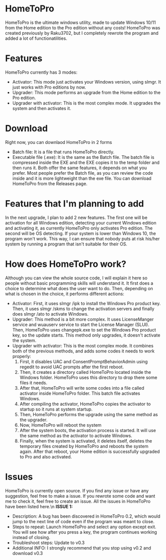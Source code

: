 # HomeToPro
HomeToPro is the ultimate windows utility, made to update Windows 10/11 from the Home edition to the Pro edition without any costs!
HomeToPro was created previously by Raku3702, but I completely rewrote the program and added a lot of functionatilities.
# Features
HomeToPro currently has 3 modes:
 - Activator: This mode just activates your Windows version, using slmgr. It just works with Pro editions by now.
 - Upgrader: This mode performs an upgrade from the Home edition to the Pro edition.
 - Upgrader with activator: This is the most complex mode. It upgrades the system and then activates it.
# Download
Right now, you can downlaod HomeToPro in 2 forms
 - Batch file: It is a file that runs HomeToPro directly.
 - Executable file (.exe): It is the same as the Batch file. The batch file is compressed inside the EXE and the EXE copies it to the temp folder and then runs it.
Both offer the same features, it depends on what you prefer.
Most people prefer the Batch file, as you can review the code inside and it is more lightweight than the exe file.
You can download HomeToPro from the Releases page.
# Features that I'm planning to add
In the next upgrade, I plan to add 2 new features.
The first one will be activation for all Windows edition, detecting your current Windows edition and activating it, as currently HomeToPro only activates Pro edition.
The second will be OS detecting. If your system is lower than Windows 10, the program won't work. This way, I can ensure that nobody puts at risk his/her system by running a program that isn't suitable for their OS.
# How does HomeToPro work?
Although you can view the whole source code, I will explain it here so people without basic programming skills will understand it.
It first does a choice to determine what does the user want to do. 
Then, depending on what is chosen in the choice, it performs different actions:
 - Activator: First, it uses slmgr /ipk to install the Windows Pro product key. Then, it uses slmgr /skms to change the activation servers and finally does slmgr /ato to activate Windows.
 - Upgrader: This method is a bit more complex. It uses LicenseManger service and wuauserv service to start the License Manager (SLUI). Then, HomeToPro uses changepk.exe to set the 
             Windows Pro product key, so the update starts. This method only upgrades, it doesn't activate the system.
 - Upgrader with activator: This is the most complex mode. It combines both of the previous methods, and adds some codes it needs to work properly:
   1. First, it disables UAC and ConsentPromptBehaviorAdmin using regedit to avoid UAC prompts after the first reboot.
   2. Then, it creates a directory called HomeToPro located inside the Windows folder. HomeToPro uses this directory to drop there some files it needs.
   3. After that, HomeToPro will write some codes into a file called activator inside HomeToPro folder. This batch file activates Windows.
   4. After compiling the activator, HomeToPro copies the activator to startup so it runs at system startup.
   5. Then, HomeToPro performs the upgrade using the same method as the upgrader.
   6. Now, HomeToPro will reboot the system
   7. After the system boots, the activation process is started. It will use the same method as the activator to activate Windows.
   8. Finally, when the system is activated, it deletes itself, deletes the temporary files created by HomeToPro and reboots the system again. After that reboot, your Home edition is 
      successfully upgraded to Pro and also activated.
# Issues
HomeToPro is currently open source. If you find any issue or have any suggestion, feel free to make a issue. If you rewrote some code and want me to check it, feel free to create an issue.
All the issues in HomeToPro have been listed here.\n
__ISSUE 1:__
 - Description: A bug has been discovered in HomeToPro 0.2, which would jump to the next line of code even if the program was meant to close.
 - Steps to repeat: Launch HomeToPro and select any option except exit. You will see how after you press a key, the program continues working instead of closing.
 - Troubleshoot steps: Update to v0.3
 - Additional INFO: I strongly recommend that you stop using v0.2 and download v0.3
